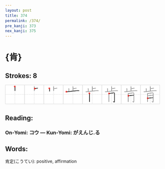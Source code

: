 ```yaml
---
layout: post
title: 374
permalink: /374/
pre_kanji: 373
nex_kanji: 375
---
```


# {肯}

## Strokes: 8

<div class="stroke"><img src="../images/E882AF.png" /></div>

## Reading:

### On-Yomi: コウ &mdash; Kun-Yomi: がえんじ.る

## Words:

肯定(こうてい): positive, affirmation
